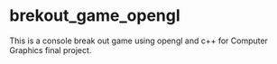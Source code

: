 # brekout_game_opengl
This is a console break out game using opengl and c++ for Computer Graphics final project.

